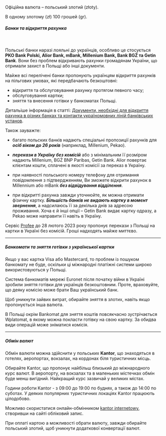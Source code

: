 Офіційна валюта – польський злотий (złoty). 

В одному злотому (zł) 100 грошей (gr).


##### Банки та відкриття рахунка

</br>

Польські банки наразі лояльні до українців, особливо це стосується **PKO Bank Polski, Alior Bank, mBank, Millenium Bank, Bank BGŻ та Getin Bank**. Вони без проблем відкривають рахунки громадянам України, що отримали захист в Польщі або інші документи.

Майже всі перелічені банки пропонують українцям відкриття рахунків на пільгових умовах, які передбачають безкоштовні:

- відкриття та обслуговування рахунку протягом певного часу;
- обслуговування картки;
- зняття та внесення готівки у банкоматах Польщі.

Детальіше інформація в статті: [Документи, необхідні для відкриття рахунка в різних банках та контакти україномовних ліній банківських установ](/article/e0c068055f36924a8404db5a2).

Також зауважте:

- багато польских банків надають спеціальні пропозиції рахунків для ***осіб віком до 26 років*** (наприклад, Millenium, Pekao).

- ***перекази в Україну без комісій*** або з мінімальним її розміром надають Millenium, BGŻ BNP Paribas, Getin Bank. Alior повертає клієнтам кошти, сплачені в якості комісії за переказ в Україну.

- при наявності польського номеру телефону для отримання повідомлення з підтвердженням, Ви зможете відкрити рахунок в Millennium або mBank ***без відвідування відділення***.

- при відкритті рахунка завжди уточнюйте, як можна отримати фізичну картку.
***Більшість банків не видають картку в момент звернення***, а надсилаюсь її за декілька днів за адресою проживання. Хоча є й інші опції – Getin Bank видає картку одразу, а Pekao може направити її навіть в Україну.


<section type="warning" title="Інші варіанти відправки коштів в Україну">

Сервіс [Рrofee](https://www.profee.com/uk/send-money) до 28 лютого 2023 року пропонує перекази з Польщі на картки в Україні без комісій. Гроші надходять майже миттєво.
</section>

***

##### Банкомати та зняття готівки з української картки

Якщо у вас картка Visa або Mastercard, то проблем із пошуком банкомату не буде, оскільки ці міжнародні платіжні системи широко використовуються у Польщі.

Система банкоматів мережі Euronet після початку війни в Україні зробили зняття готівки для українців безкоштовним. Проте, враховуйте, що деяку комісію може брати Ваш український банк.

Щоб уникнути зайвих витрат, обирайте зняття в злотих, навіть якщо пропонується інша валюта.

<section>

В Польщі окрім Bankomat для зняття коштів повсякчасно зустрічається Wplatomat, в якому можна покласти готівку на свою картку. За обидва види операцій може зніматися комісія.
</section>


***

##### Обмін валют

Обмін валюти можна здійснити у польських **Kantor**, що знаходяться в готелях, аеропортах, вокзалах, на кордонах біля туристичних місць. 

Обирайте Kantor, що пропонує найбільш близький до міжнародного курс валют. В аеропорту, на вокзалах та в маленьких містечках обмін буде менш вигідний. Найкращий курс зазвичай у великих містах.

Години роботи Kantor - з 09:00 до 19:00 по буднях, а також до 14:00 по суботах. У деяких популярних туристичних локаціях Kantor працюють цілодобово.

Можливо скористатися онлайн-обмінником [kantor internetowy](https://internetowykantor.pl/), створивши на сайті обліковий запис.




<section>

При оплаті картою а можливості обрати валюту, завжди обирайте польський злотий, щоб уникнути додаткової конвертації валют.
</section>

